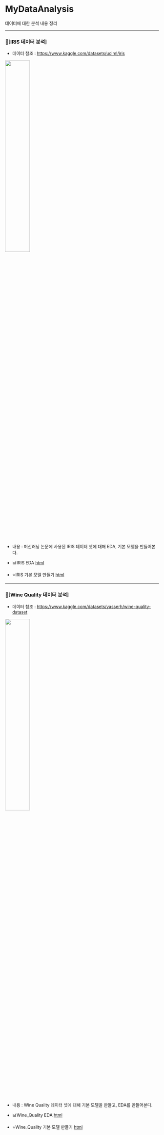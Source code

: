 # MyDataAnalysis
데이터에 대한 분석 내용 정리

---

### 🌼[IRIS 데이터 분석]
  * 데이터 참조 : https://www.kaggle.com/datasets/uciml/iris
  
<img src="https://user-images.githubusercontent.com/106807456/183677767-c865c645-37a3-438d-bdb0-e0d69d93c59d.png" width="40%" height="40%"/>

  * 내용 : 머신러닝 논문에 사용된 IRIS 데이터 셋에 대해 EDA, 기본 모델을 만들어본다.
  
  * 📊IRIS EDA [html](https://lyonari.github.io/MyDataAnalysis/IRIS_BASIC01.html)
  * ⭐IRIS 기본 모델 만들기 [html](https://lyonari.github.io/MyDataAnalysis/iris_flask_test/iris_model.html)

---

### 🍷[Wine Quality 데이터 분석]
  * 데이터 참조 : https://www.kaggle.com/datasets/yasserh/wine-quality-dataset
  
<img src="https://user-images.githubusercontent.com/106807456/183681218-4336f32e-5e28-44d7-bd82-7f29c6ccf5e3.png" width="40%" height="40%"/>

* 내용 : Wine Quality 데이터 셋에 대해 기본 모델을 만들고, EDA를 만들어본다.

* 📊Wine_Quality EDA [html](https://lyonari.github.io/MyDataAnalysis/wine_flask_test/wine_quality_EDA.html)
* ⭐Wine_Quality 기본 모델 만들기 [html](https://lyonari.github.io/MyDataAnalysis/wine_flask_test/wine_model.html)
